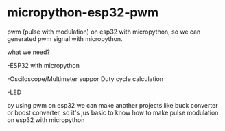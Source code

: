 # micropython-esp32-pwm

pwm (pulse with modulation) on esp32 with micropython, so we can generated pwm signal with micropython.

what we need?

-ESP32 with micropython

-Osciloscope/Multimeter suppor Duty cycle calculation

-LED 

by using pwm on esp32 we can make another projects like buck converter or boost converter, so it's jus basic to know how to make pulse modulation on esp32 with micropython
